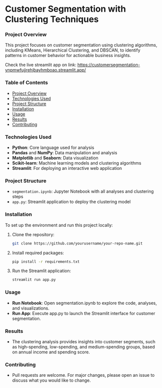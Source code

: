 # Customer Segmentation with Clustering Techniques

### Project Overview
This project focuses on customer segmentation using clustering algorithms, including KMeans, Hierarchical Clustering, and DBSCAN, to identify patterns in customer behavior for actionable business insights.

Check the live streamlit app on link: https://customersegmentation-ynpmwfujjrehjbayhmboao.streamlit.app/

### Table of Contents
- [Project Overview](#project-overview)
- [Technologies Used](#technologies-used)
- [Project Structure](#project-structure)
- [Installation](#installation)
- [Usage](#usage)
- [Results](#results)
- [Contributing](#contributing)

### Technologies Used
- **Python**: Core language used for analysis
- **Pandas** and **NumPy**: Data manipulation and analysis
- **Matplotlib** and **Seaborn**: Data visualization
- **Scikit-learn**: Machine learning models and clustering algorithms
- **Streamlit**: For deploying an interactive web application

### Project Structure
- `segmentation.ipynb`: Jupyter Notebook with all analyses and clustering steps
- `app.py`: Streamlit application to deploy the clustering model

### Installation
To set up the environment and run this project locally:
1. Clone the repository:
   ```bash
   git clone https://github.com/yourusername/your-repo-name.git
2. Install required packages:
   ```bash
   pip install -r requirements.txt
3. Run the Streamlit application:
   ```bash
   streamlit run app.py

### Usage
- **Run Notebook**: Open segmentation.ipynb to explore the code, analyses, and visualizations.
- **Run App**: Execute app.py to launch the Streamlit interface for customer segmentation.

### Results
- The clustering analysis provides insights into customer segments, such as high-spending, low-spending, and medium-spending groups, based on annual income and spending score.

### Contributing
- Pull requests are welcome. For major changes, please open an issue to discuss what you would like to change.
